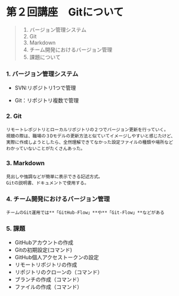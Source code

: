 # 第２回講座　Gitについて
>1. バージョン管理システム
>1. Git
>1. Markdown
>1. チーム開発におけるバージョン管理
>1. 課題について

### 1. バージョン管理システム
    
- SVN:リポジトリ1つで管理
    
- Git：リポジトリ複数で管理
    
### 2. Git

    リモートレポジトリとローカルリポジトリの２つでバージョン更新を行っていく。
    視聴の際は、職場の３Dモデルの更新方法と似ていてイメージしやすいと感じたけど、
    実際に作成しようとしたら、全然理解できてなかった設定ファイルの種類や場所など
    わかっていないことがたくさんあった。

### 3. Markdown
    
    見出しや強調などが簡単に表示できる記述方式。
    Gitの説明書、ドキュメントで使用する。
    
### 4. チーム開発におけるバージョン管理
    
    チームのGit運用では**「GitHub-Flow」**や**「Git-Flow」**などがある
    
### 5. 課題
    
- GitHubアカウントの作成
- Gitの初期設定(コマンド)
- GitHub個人アクセストークンの設定
- リモートリポジトリの作成
- リポジトリのクローンの（コマンド）
- ブランチの作成（コマンド）
- ファイルの作成（コマンド）

    